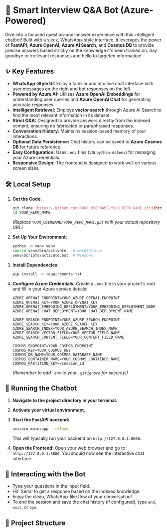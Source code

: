 # 💬 Smart Interview Q&A Bot (Azure-Powered)

Dive into a focused question-and-answer experience with this intelligent chatbot! Built with a sleek, WhatsApp-style interface, it leverages the power of **FastAPI**, **Azure OpenAI**, **Azure AI Search**, and **Cosmos DB** to provide precise answers based strictly on the knowledge it's been trained on. Say goodbye to irrelevant responses and hello to targeted information!

## ✨ Key Features

* **WhatsApp-Style UI:** Enjoy a familiar and intuitive chat interface with user messages on the right and bot responses on the left.
* **Powered by Azure AI:** Utilizes **Azure OpenAI Embeddings** for understanding user queries and **Azure OpenAI Chat** for generating accurate responses.
* **Intelligent Retrieval:** Employs **vector search** through Azure AI Search to find the most relevant information in its dataset.
* **Strict Q&A:** Designed to provide answers directly from the indexed content, ensuring no fabricated or paraphrased responses.
* **Conversation History:** Maintains session-based memory of your interactions.
* **Optional Data Persistence:** Chat history can be saved to **Azure Cosmos DB** for future reference.
* **Easy Configuration:** Uses `.env` files (via `python-dotenv`) for managing your Azure credentials.
* **Responsive Design:** The frontend is designed to work well on various screen sizes.

## 🛠️ Local Setup

1.  **Get the Code:**
    ```bash
    git clone [https://github.com/YOUR_USERNAME/YOUR_REPO_NAME.git](https://github.com/YOUR_USERNAME/YOUR_REPO_NAME.git)
    cd YOUR_REPO_NAME
    ```
    *(Replace `YOUR_USERNAME/YOUR_REPO_NAME.git` with your actual repository URL)*

2.  **Set Up Your Environment:**
    ```bash
    python -m venv venv
    source venv/bin/activate   # macOS/Linux
    venv\Scripts\activate.bat  # Windows
    ```

3.  **Install Dependencies:**
    ```bash
    pip install -r requirements.txt
    ```

4.  **Configure Azure Credentials:**
    Create a `.env` file in your project's root and fill in your Azure service details:
    ```dotenv
    AZURE_OPENAI_ENDPOINT=YOUR_AZURE_OPENAI_ENDPOINT
    AZURE_OPENAI_KEY=YOUR_AZURE_OPENAI_KEY
    AZURE_OPENAI_EMBEDDING_DEPLOYMENT=YOUR_EMBEDDING_DEPLOYMENT_NAME
    AZURE_OPENAI_CHAT_DEPLOYMENT=YOUR_CHAT_DEPLOYMENT_NAME

    AZURE_SEARCH_ENDPOINT=YOUR_AZURE_SEARCH_ENDPOINT
    AZURE_SEARCH_KEY=YOUR_AZURE_SEARCH_KEY
    AZURE_SEARCH_INDEX=YOUR_AZURE_SEARCH_INDEX_NAME
    AZURE_SEARCH_VECTOR_FIELD=YOUR_VECTOR_FIELD_NAME
    AZURE_SEARCH_CONTENT_FIELD=YOUR_CONTENT_FIELD_NAME

    COSMOS_ENDPOINT=YOUR_COSMOS_ENDPOINT
    COSMOS_KEY=YOUR_COSMOS_KEY
    COSMOS_DB_NAME=YOUR_COSMOS_DATABASE_NAME
    COSMOS_CONTAINER_NAME=YOUR_COSMOS_CONTAINER_NAME
    COSMOS_PARTITION_KEY=/session_id
    ```
    *(Remember to add `.env` to your `.gitignore` for security!)*

## 🚀 Running the Chatbot

1.  **Navigate to the project directory in your terminal.**
2.  **Activate your virtual environment.**
3.  **Start the FastAPI backend:**
    ```bash
    uvicorn main:app --reload
    ```
    This will typically run your backend on `http://127.0.0.1:8000`.

4.  **Open the Frontend:**
    Open your web browser and go to `http://127.0.0.1:8000`. You should now see the interactive chat interface.

## 🤖 Interacting with the Bot

* Type your questions in the input field.
* Hit 'Send' to get a response based on the indexed knowledge.
* Enjoy the clean, WhatsApp-like flow of your conversation!
* To end the session and save the chat history (if configured), type `end`, `exit`, or `bye`.

## 📂 Project Structure
